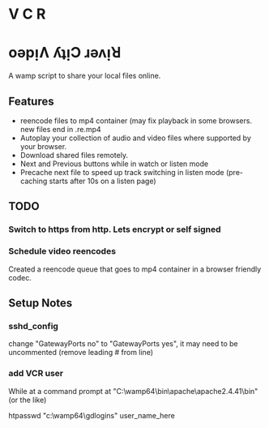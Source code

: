 # V C R
# oǝpᴉɅ ʎʇᴉϽ ɹǝʌᴉꓤ

A wamp script to share your local files online.

## Features

* reencode files to mp4 container (may fix playback in some browsers. new files end in .re.mp4
* Autoplay your collection of audio and video files where supported by your browser.
* Download shared files remotely. 
* Next and Previous buttons while in watch or listen mode
* Precache next file to speed up track switching in listen mode (pre-caching starts after 10s on a listen page)

## TODO

### Switch to https from http. Lets encrypt or self signed

### Schedule video reencodes

Created a reencode queue that goes to mp4 container in a browser friendly codec.

## Setup Notes

### sshd_config

change "GatewayPorts no" to "GatewayPorts yes", it may need to be uncommented (remove leading # from line)

### add VCR user

While at a command prompt at "C:\wamp64\bin\apache\apache2.4.41\bin" (or the like)

htpasswd "c:\wamp64\gdlogins" user_name_here


